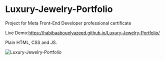 # Luxury-Jewelry-Portfolio
Project for Meta Front-End Developer professional certificate


Live Demo:https://habibaabouelyazeed.github.io/Luxury-Jewelry-Portfolio/


Plain HTML, CSS and JS.

![Luxury-Jewelry-Portfolio](https://user-images.githubusercontent.com/48604366/233404712-9f96f974-fe0d-4c5c-8e92-9f6fb41a2563.png)
